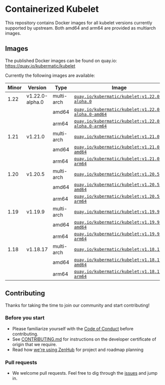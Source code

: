 # Containerized Kubelet

This repository contains Docker images for all kubelet versions currently supported by upstream.
Both amd64 and arm64 are provided as multiarch images.

## Images

The published Docker images can be found on quay.io: https://quay.io/kubermatic/kubelet

Currently the following images are available:

<!-- versions_start -->
| Minor | Version | Type | Image |
| ----- | ------- | ---- | ----- |
| 1.22 | v1.22.0-alpha.0 | multi-arch | [`quay.io/kubermatic/kubelet:v1.22.0-alpha.0`](https://quay.io/kubermatic/kubelet:v1.22.0-alpha.0) |
| | | amd64 | [`quay.io/kubermatic/kubelet:v1.22.0-alpha.0-amd64`](https://quay.io/kubermatic/kubelet:v1.22.0-alpha.0-amd64) |
| | | arm64 | [`quay.io/kubermatic/kubelet:v1.22.0-alpha.0-arm64`](https://quay.io/kubermatic/kubelet:v1.22.0-alpha.0-arm64) |
| 1.21 | v1.21.0 | multi-arch | [`quay.io/kubermatic/kubelet:v1.21.0`](https://quay.io/kubermatic/kubelet:v1.21.0) |
| | | amd64 | [`quay.io/kubermatic/kubelet:v1.21.0-amd64`](https://quay.io/kubermatic/kubelet:v1.21.0-amd64) |
| | | arm64 | [`quay.io/kubermatic/kubelet:v1.21.0-arm64`](https://quay.io/kubermatic/kubelet:v1.21.0-arm64) |
| 1.20 | v1.20.5 | multi-arch | [`quay.io/kubermatic/kubelet:v1.20.5`](https://quay.io/kubermatic/kubelet:v1.20.5) |
| | | amd64 | [`quay.io/kubermatic/kubelet:v1.20.5-amd64`](https://quay.io/kubermatic/kubelet:v1.20.5-amd64) |
| | | arm64 | [`quay.io/kubermatic/kubelet:v1.20.5-arm64`](https://quay.io/kubermatic/kubelet:v1.20.5-arm64) |
| 1.19 | v1.19.9 | multi-arch | [`quay.io/kubermatic/kubelet:v1.19.9`](https://quay.io/kubermatic/kubelet:v1.19.9) |
| | | amd64 | [`quay.io/kubermatic/kubelet:v1.19.9-amd64`](https://quay.io/kubermatic/kubelet:v1.19.9-amd64) |
| | | arm64 | [`quay.io/kubermatic/kubelet:v1.19.9-arm64`](https://quay.io/kubermatic/kubelet:v1.19.9-arm64) |
| 1.18 | v1.18.17 | multi-arch | [`quay.io/kubermatic/kubelet:v1.18.17`](https://quay.io/kubermatic/kubelet:v1.18.17) |
| | | amd64 | [`quay.io/kubermatic/kubelet:v1.18.17-amd64`](https://quay.io/kubermatic/kubelet:v1.18.17-amd64) |
| | | arm64 | [`quay.io/kubermatic/kubelet:v1.18.17-arm64`](https://quay.io/kubermatic/kubelet:v1.18.17-arm64) |


<!-- versions_end -->

## Contributing

Thanks for taking the time to join our community and start contributing!

### Before you start

* Please familiarize yourself with the [Code of Conduct][3] before contributing.
* See [CONTRIBUTING.md][2] for instructions on the developer certificate of origin that we require.
* Read how [we're using ZenHub][13] for project and roadmap planning

### Pull requests

* We welcome pull requests. Feel free to dig through the [issues][1] and jump in.

[1]: https://github.com/kubermatic/kubelet/issues
[2]: https://github.com/kubermatic/kubelet/blob/master/CONTRIBUTING.md
[3]: https://github.com/kubermatic/kubelet/blob/master/CODE_OF_CONDUCT.md

[11]: https://groups.google.com/forum/#!forum/kubermatic-dev
[12]: https://kubermatic.slack.com/messages/kubelet
[13]: https://github.com/kubermatic/kubelet/blob/master/Zenhub.md
[15]: http://slack.kubermatic.io/
